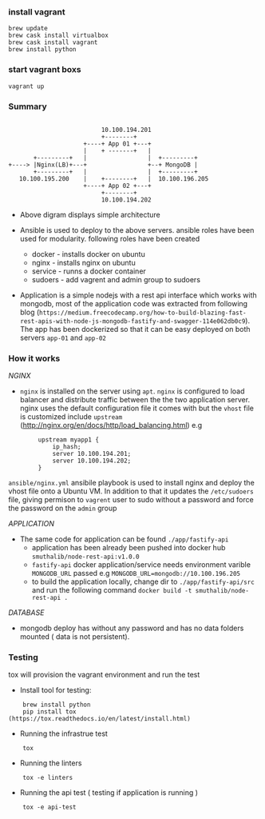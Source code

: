 ### install vagrant

    brew update
    brew cask install virtualbox
    brew cask install vagrant
    brew install python 


### start vagrant boxs
    vagrant up

### Summary
```

                          10.100.194.201
                          +--------+
                     +----+ App 01 +---+
                     |    + -------+   |
       +---------+   |                 |  +---------+
+----> |Nginx(LB)+---+                 +--+ MongoDB |
       +---------+   |                 |  +---------+
   10.100.195.200    |    +--------+   |  10.100.196.205
                     +----+ App 02 +---+
                          +--------+
                          10.100.194.202

```

* Above digram displays simple architecture
  
* Ansible is used to deploy to the above servers. ansible roles have been used for modularity. following roles have been created
  * docker - installs docker on ubuntu
  * nginx  - installs nginx on ubuntu
  * service - runns a docker container 
  * sudoers - add vagrent and admin group to sudoers 
   
* Application is a simple nodejs with a rest api interface which works with mongodb, most of the application code was extracted from following blog (`https://medium.freecodecamp.org/how-to-build-blazing-fast-rest-apis-with-node-js-mongodb-fastify-and-swagger-114e062db0c9`). The app has been dockerized so that it can be easy deployed on both servers  `app-01` and `app-02`

### How it works

*NGINX*

*  `nginx` is installed on the server using `apt`. `nginx` is configured to load balancer and distribute traffic between the the two application server. nginx uses the default configuration file it comes with but the `vhost` file is customized include `upstream` (http://nginx.org/en/docs/http/load_balancing.html) 
        e.g

            upstream myapp1 {
                ip_hash;
                server 10.100.194.201;
                server 10.100.194.202;
            }
 
 `ansible/nginx.yml` ansibile playbook is used to install nginx and deploy the vhost file onto a Ubuntu VM. In addition to that it updates the  `/etc/sudoers` file, giving permison to `vagrent` user to sudo without a password and force the password on the `admin` group

*APPLICATION*

* The same code for application can be found `./app/fastify-api` 
  * application has been already been pushed into docker hub `smuthalib/node-rest-api:v1.0.0` 
  * `fastify-api` docker application/service needs environment varible `MONGODB_URL` passed e.g `MONGODB_URL=mongodb://10.100.196.205` 
  *  to build the application locally, change dir to `./app/fastify-api/src` and run the following command `docker build -t smuthalib/node-rest-api .` 


*DATABASE*

*  mongodb deploy has without any password and has no data folders mounted ( data is not persistent). 

### Testing

tox will provision the vagrant environment and run the test

* Install tool for testing:
```
    brew install python
    pip install tox (https://tox.readthedocs.io/en/latest/install.html)
```
* Running the infrastrue test
```
    tox
```

* Running the linters
```
    tox -e linters
```

* Running the api test ( testing if application is running )
```
    tox -e api-test
```
